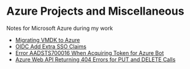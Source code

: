 # Azure Projects and Miscellaneous 
Notes for Microsoft Azure during my work
- [Migrating VMDK to Azure](https://github.com/albert-projects/azure_projects/blob/master/Migrating_VMDK/MIGRATE-VMDK.md)
- [OIDC Add Extra SSO Claims](https://github.com/albert-projects/azure_projects/blob/master/OIDC_Add_Claims_SSO/OIDC-ADD-CLAIMS-SSO.md)
- [Error AADSTS700016 When Acquiring Token for Azure Bot](https://github.com/albert-projects/azure_projects/blob/master/Error_AADSTS700016/ERR-AADSTS700016.md)
- [Azure Web API Returning 404 Errors for PUT and DELETE Calls](https://github.com/albert-projects/azure_projects/blob/master/Web-API-Returning-404-Error/Web-API-Returning-404-Error.md)
